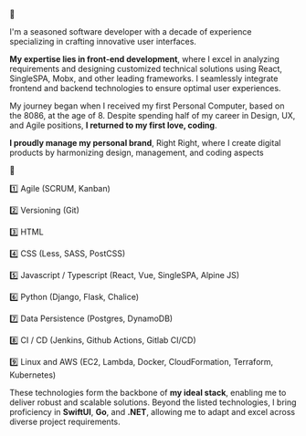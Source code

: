 👋

I'm a seasoned software developer with a decade of experience specializing in crafting innovative user interfaces.

**My expertise lies in front-end development**, where I excel in analyzing requirements and designing customized technical solutions using React, SingleSPA, Mobx, and other leading frameworks. I seamlessly integrate frontend and backend technologies to ensure optimal user experiences.

My journey began when I received my first Personal Computer, based on the 8086, at the age of 8. Despite spending half of my career in Design, UX, and Agile positions, **I returned to my first love, coding**.

**I proudly manage my personal brand**, Right Right, where I create digital products by harmonizing design, management, and coding aspects

🚀

1️⃣ Agile (SCRUM, Kanban)

2️⃣ Versioning (Git)

3️⃣ HTML

4️⃣ CSS (Less, SASS, PostCSS)

5️⃣ Javascript / Typescript (React, Vue, SingleSPA, Alpine JS)

6️⃣ Python (Django, Flask, Chalice)

7️⃣ Data Persistence (Postgres, DynamoDB)

8️⃣ CI / CD (Jenkins, Github Actions, Gitlab CI/CD)

9️⃣ Linux and AWS (EC2, Lambda, Docker, CloudFormation, Terraform, Kubernetes)

These technologies form the backbone of **my ideal stack**, enabling me to deliver robust and scalable solutions.
Beyond the listed technologies, I bring proficiency in **SwiftUI**, **Go**, and **.NET**, allowing me to adapt and excel across diverse project requirements.
